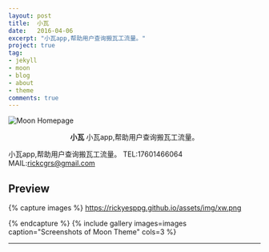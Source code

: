 ```yaml
---
layout: post
title:  小瓦
date:   2016-04-06
excerpt: "小瓦app,帮助用户查询搬瓦工流量。"
project: true
tag:
- jekyll 
- moon
- blog
- about
- theme
comments: true
---
```


![Moon Homepage](https://cloud.githubusercontent.com/assets/754514/14509720/61c61058-01d6-11e6-93ab-0918515ecd56.png)    
    
<center><b>小瓦</b> 小瓦app,帮助用户查询搬瓦工流量。</center>
     
小瓦app,帮助用户查询搬瓦工流量。
TEL:17601466064
MAIL:rickcgrs@gmail.com

 
## Preview

{% capture images %}
	https://rickyesppg.github.io/assets/img/xw.png
	 
{% endcapture %}
{% include gallery images=images caption="Screenshots of Moon Theme" cols=3 %}

---
 

 
 
 